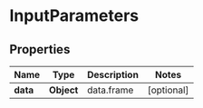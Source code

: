 
# InputParameters

## Properties
Name | Type | Description | Notes
------------ | ------------- | ------------- | -------------
**data** | **Object** | data.frame |  [optional]



